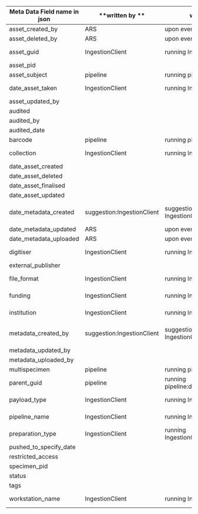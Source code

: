 | **Meta Data Field name in json** | **written by      ** | **when** | **saved where** | **when** | **Relevant into ** |
|----------------------------------|----------------------|----------|-----------------|----------|--------------------|
| asset_created_by                 | ARS    |upon event |ARS     |upon ARS call |             |
| asset_deleted_by                 | ARS    |upon event |ARS     |upon ARS call |             |
| asset_guid                 | IngestionClient    |running IngestionClient| metadata file   |running IngestionClient |             |
| asset_pid                 |     | |     | |             |
| asset_subject                  | pipeline    |running pipeline |   ARS  |upon ARS call |             |
| date_asset_taken                 | IngestionClient   |running IngestionClient|metadata file    |running IngestionClient |             |
| asset_updated_by                   |   | |     | |             |
| audited                    |     | |     | |             |
| audited_by                    |      | |     | |             |
| audited_date                  |      | |     | |             |
|barcode| pipeline     |running pipeline |  ARS   |upon ARS call |             |
|collection| IngestionClient    | running IngestionClient|   metadata file   |running IngestionClient  |             |
|date_asset_created|      | |     | |             |
|date_asset_deleted|      | |     | |             |
|date_asset_finalised|      | |     | |             |
|date_asset_updated|      | |     | |             |
|date_metadata_created|     suggestion:IngestionClient     |suggestion:running IngestionClient  |suggestion: metadata file    |suggestion:running IngestionClient |             |
|date_metadata_updated| ARS    |upon event |ARS     |upon ARS call |             |
|date_metadata_uploaded| ARS    |upon event |ARS     |upon ARS call |             |
|digitiser|IngestionClient |running IngestionClient     |metadata file |  running IngestionClient           ||
|external_publisher|      | |     | |             |
|file_format| IngestionClient  |running IngestionClient     |metadata file |running IngestionClient             ||
|funding| IngestionClient |running IngestionClient     |metadata file |   running IngestionClient          ||
|institution| IngestionClient |running IngestionClient    |metadata file | running IngestionClient            ||
|metadata_created_by| suggestion:IngestionClient     |suggestion:running IngestionClient  |suggestion: metadata file    |suggestion:running IngestionClient |             |
|metadata_updated_by|      | |     | |             |
|metadata_uploaded_by|      | |     | |             |
|multispecimen| pipeline     | running pipeline|    ARS |upon ARS call |             |
|parent_guid| pipeline     |running pipeline:derivative |metadata file     |running IngestionClient |             |
|payload_type| IngestionClient |running IngestionClient     |metadata file |  running IngestionClient           ||
|pipeline_name| IngestionClient |running IngestionClient     |metadata file | running IngestionClient            ||
|preparation_type| IngestionClient    |running IngestionClient/pipeline  |metadata file      |running IngestionClient |             |
|pushed_to_specify_date|      | |     | |             |
|restricted_access|      | |     | |             |
|specimen_pid|      | |     | |             |
|status|      | |     | |             |
|tags|      | |     | |             |
|workstation_name| IngestionClient    |running IngestionClient |  metadata file    |running IngestionClient |             |

